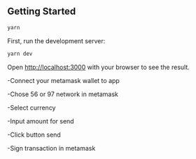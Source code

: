 ## Getting Started

```bash
yarn
```

First, run the development server:

```bash
yarn dev
```

Open [http://localhost:3000](http://localhost:3000) with your browser to see the result.

-Connect your metamask wallet to app

-Chose 56 or 97 network in metamask

-Select currency

-Input amount for send

-Click button send

-Sign transaction in metamask